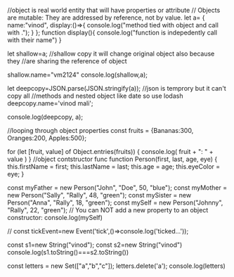 //object is real world entity that will have properties or attribute
// Objects are mutable: They are addressed by reference, not by value.
let a= {
    name:"vinod",
    display:()=>{ 
        console.log("method  tied with object and call with ."); 
    }
};
function display(){
    console.log("function is indepedently call with their name")
}

let shallow=a; //shallow copy it will change original object also because they
//are sharing the reference of object

shallow.name="vm2124"
console.log(shallow,a);


let deepcopy=JSON.parse(JSON.stringify(a)); //json is temprory but it can't copy all 
//methods and nested object like date so use lodash
deepcopy.name='vinod mali';

console.log(deepcopy, a);

//looping through object properties
const fruits = {Bananas:300, Oranges:200, Apples:500};


for (let [fruit, value] of Object.entries(fruits)) {
  console.log( fruit + ": " + value )
}
//object contstructor func
function Person(first, last, age, eye) {
  this.firstName = first;
  this.lastName = last;
  this.age = age;
  this.eyeColor = eye;
}

const myFather = new Person("John", "Doe", 50, "blue");
const myMother = new Person("Sally", "Rally", 48, "green");
const mySister = new Person("Anna", "Rally", 18, "green");
const mySelf = new Person("Johnny", "Rally", 22, "green");
// You can NOT add a new property to an object constructor:
console.log(mySelf)

// const tickEvent=new Event('tick',()=>console.log('ticked...'));

const s1=new String("vinod");
const s2=new String("vinod")
console.log(s1.toString()===s2.toString())

const letters = new Set(["a","b","c"]);
letters.delete('a');
console.log(letters)
